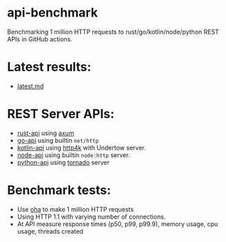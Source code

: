 # api-benchmark

Benchmarking 1 million HTTP requests to rust/go/kotlin/node/python REST APIs in GitHub actions. 

# Latest results:
* [latest.md](https://github.com/aaronriekenberg/api-benchmark/blob/main/results/latest.md)

# REST Server APIs:
* [rust-api](https://github.com/aaronriekenberg/api-benchmark/tree/main/rust-api) using [axum](https://github.com/tokio-rs/axum)
* [go-api](https://github.com/aaronriekenberg/api-benchmark/tree/main/go-api) using builtin `net/http`
* [kotlin-api](https://github.com/aaronriekenberg/api-benchmark/tree/main/kotlin-api) using [http4k](https://www.http4k.org) with Undertow server.
* [node-api](https://github.com/aaronriekenberg/api-benchmark/tree/main/node-api) using builtin `node:http` server.
* [python-api](https://github.com/aaronriekenberg/api-benchmark/tree/main/python-api) using [tornado](https://www.tornadoweb.org/en/stable/) server

# Benchmark tests:
* Use [oha](https://crates.io/crates/oha) to make 1 million HTTP requests
* Using HTTP 1.1 with varying number of connections.
* At API measure response times (p50, p99, p99.9), memory usage, cpu usage, threads created
